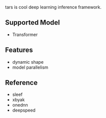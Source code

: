 tars is cool deep learning inference framework.


## Supported Model
- Transformer

## Features
- dynamic shape
- model parallelism


## Reference
- sleef
- xbyak
- onednn
- deepspeed


